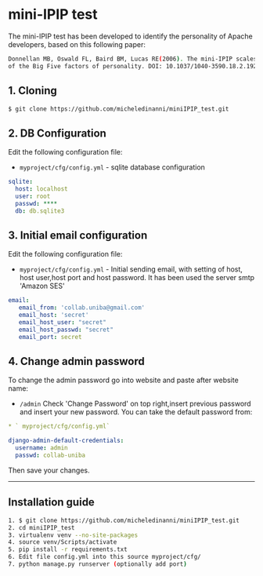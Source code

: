 # mini-IPIP test
The mini-IPIP test has been developed to identify the personality of Apache developers, based on this following paper:</h5>
```bash
Donnellan MB, Oswald FL, Baird BM, Lucas RE(2006). The mini-IPIP scales: tiny-yet-effective measures 
of the Big Five factors of personality. DOI: 10.1037/1040-3590.18.2.192
```

## 1. Cloning
```bash
$ git clone https://github.com/micheledinanni/miniIPIP_test.git
```
## 2. DB Configuration 
Edit the following configuration file:
* `myproject/cfg/config.yml` - sqlite database configuration 
```yaml
sqlite:
  host: localhost
  user: root
  passwd: ****
  db: db.sqlite3
```
## 3. Initial email configuration
Edit the following configuration file:
* `myproject/cfg/config.yml` - Initial sending email, with setting of host, host user,host port and host password.
                               It has been used the server smtp 'Amazon SES'
```yaml
email:
   email_from: 'collab.uniba@gmail.com'
   email_host: 'secret'
   email_host_user: "secret"
   email_host_passwd: "secret"
   email_port: secret
```
## 4. Change admin password
To change the admin password go into website and paste after website name:
* `/admin`
Check 'Change Password' on top right,insert previous password and insert your new password.
You can take the default password from: 
```yaml
* ` myproject/cfg/config.yml`

django-admin-default-credentials:
  username: admin
  passwd: collab-uniba
```  
Then save your changes.


--------------------------------------------------------------------------------------------------------------------------------
## Installation guide
```bash
1. $ git clone https://github.com/micheledinanni/miniIPIP_test.git 
2. cd miniIPIP_test
3. virtualenv venv --no-site-packages
4. source venv/Scripts/activate
5. pip install -r requirements.txt
6. Edit file config.yml into this source myproject/cfg/
7. python manage.py runserver (optionally add port)
```
